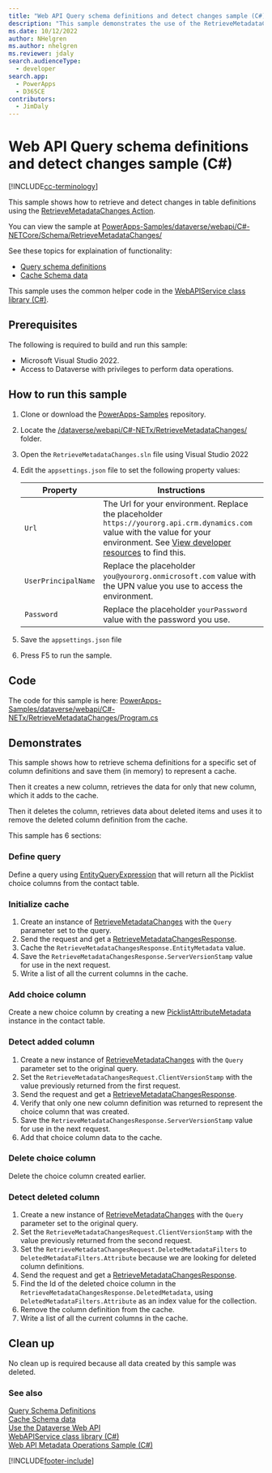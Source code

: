 ```yaml
---
title: "Web API Query schema definitions and detect changes sample (C#) (Microsoft Dataverse)| Microsoft Docs"
description: "This sample demonstrates the use of the RetrieveMetadataChanges Function using the Dataverse Web API to schema definitions and detect changes so that you can create a persistent cache."
ms.date: 10/12/2022
author: NHelgren
ms.author: nhelgren
ms.reviewer: jdaly
search.audienceType: 
  - developer
search.app: 
  - PowerApps
  - D365CE
contributors: 
  - JimDaly
---
```


# Web API Query schema definitions and detect changes sample (C#)

[!INCLUDE[cc-terminology](../../includes/cc-terminology.md)]

This sample shows how to retrieve and detect changes in table definitions using the [RetrieveMetadataChanges Action](xref:Microsoft.Dynamics.CRM.RetrieveMetadataChanges). 

You can view the sample at [PowerApps-Samples/dataverse/webapi/C#-NETCore/Schema/RetrieveMetadataChanges/](https://github.com/microsoft/PowerApps-Samples/tree/master/dataverse/webapi/C%23-NETx/RetrieveMetadataChanges)

See these topics for explaination of functionality:

- [Query schema definitions](../../query-schema-definitions.md)
- [Cache Schema data](../../cache-schema-data.md)

This sample uses the common helper code in the [WebAPIService class library (C#)](webapiservice.md).

## Prerequisites

The following is required to build and run this sample:

- Microsoft Visual Studio 2022.
- Access to Dataverse with privileges to perform data operations.
  
<a name="bkmk_runSample"></a>
  
## How to run this sample

1. Clone or download the [PowerApps-Samples](https://github.com/microsoft/PowerApps-Samples) repository.
1. Locate the [/dataverse/webapi/C#-NETx/RetrieveMetadataChanges/](https://github.com/microsoft/PowerApps-Samples/tree/master/dataverse/webapi/C%23-NETx/RetrieveMetadataChanges) folder.
1. Open the `RetrieveMetadataChanges.sln` file using Visual Studio 2022
1. Edit the `appsettings.json` file to set the following property values:

   |Property|Instructions  |
   |---------|---------|
   |`Url`|The Url for your environment. Replace the placeholder `https://yourorg.api.crm.dynamics.com` value with the value for your environment. See [View developer resources](../../view-download-developer-resources.md) to find this. |
   |`UserPrincipalName`|Replace the placeholder `you@yourorg.onmicrosoft.com` value with the UPN value you use to access the environment.|
   |`Password`|Replace the placeholder `yourPassword` value with the password you use.|

1. Save the `appsettings.json` file
1. Press F5 to run the sample.

## Code

The code for this sample is here: [PowerApps-Samples/dataverse/webapi/C#-NETx/RetrieveMetadataChanges/Program.cs](https://github.com/microsoft/PowerApps-Samples/blob/master/dataverse/webapi/C%23-NETx/RetrieveMetadataChanges/Program.cs)

## Demonstrates

This sample shows how to retrieve schema definitions for a specific set of column definitions and save them (in memory) to represent a cache.

Then it creates a new column, retrieves the data for only that new column, which it adds to the cache.

Then it deletes the column, retrieves data about deleted items and uses it to remove the deleted column definition from the cache.

This sample has 6 sections:

### Define query

Define a query using [EntityQueryExpression](xref:Microsoft.Dynamics.CRM.EntityQueryExpression) that will return all the Picklist choice columns from the contact table.

### Initialize cache

1. Create an instance of [RetrieveMetadataChanges](xref:Microsoft.Dynamics.CRM.RetrieveMetadataChanges) with the `Query` parameter set to the query.
1. Send the request and get a [RetrieveMetadataChangesResponse](xref:Microsoft.Dynamics.CRM.RetrieveMetadataChangesResponse).
1. Cache the `RetrieveMetadataChangesResponse.EntityMetadata` value.
1. Save the `RetrieveMetadataChangesResponse.ServerVersionStamp` value for use in the next request.
1. Write a list of all the current columns in the cache.

### Add choice column

Create a new choice column by creating a new [PicklistAttributeMetadata](xref:Microsoft.Dynamics.CRM.PicklistAttributeMetadata) instance in the contact table.

### Detect added column


1. Create a new instance of [RetrieveMetadataChanges](xref:Microsoft.Dynamics.CRM.RetrieveMetadataChanges) with the `Query` parameter set to the original query.
1. Set the `RetrieveMetadataChangesRequest.ClientVersionStamp` with the value previously returned from the first request.
1. Send the request and get a [RetrieveMetadataChangesResponse](xref:Microsoft.Dynamics.CRM.RetrieveMetadataChangesResponse).
1. Verify that only one new column definition was returned to represent the choice column that was created.
1. Save the `RetrieveMetadataChangesResponse.ServerVersionStamp` value for use in the next request.
1. Add that choice column data to the cache.

### Delete choice column

Delete the choice column created earlier.

### Detect deleted column

1. Create a new instance of [RetrieveMetadataChanges](xref:Microsoft.Dynamics.CRM.RetrieveMetadataChanges) with the `Query` parameter set to the original query.
1. Set the `RetrieveMetadataChangesRequest.ClientVersionStamp` with the value previously returned from the second request.
1. Set the `RetrieveMetadataChangesRequest.DeletedMetadataFilters` to `DeletedMetadataFilters.Attribute` because we are looking for deleted column definitions.
1. Send the request and get a [RetrieveMetadataChangesResponse](xref:Microsoft.Dynamics.CRM.RetrieveMetadataChangesResponse).
1. Find the Id of the deleted choice column in the `RetrieveMetadataChangesResponse.DeletedMetadata`, using `DeletedMetadataFilters.Attribute` as an index value for the collection.
1. Remove the column definition from the cache.
1. Write a list of all the current columns in the cache.

## Clean up

No clean up is required because all data created by this sample was deleted.

### See also

[Query Schema Definitions](../../query-schema-definitions.md)<br />
[Cache Schema data](../../cache-schema-data.md)<br />
[Use the Dataverse Web API](../overview.md)<br />
[WebAPIService class library (C#)](webapiservice.md)<br />
[Web API Metadata Operations Sample (C#)](webapiservice-metadata-operations.md)<br />

[!INCLUDE[footer-include](../../../../includes/footer-banner.md)]